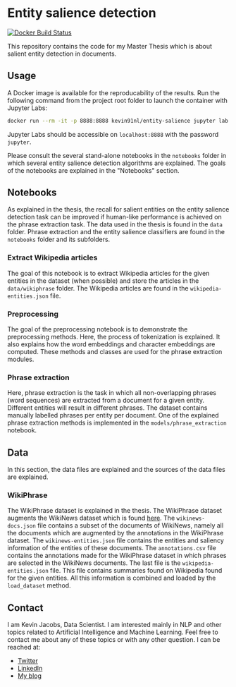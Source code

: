 # Entity salience detection

[![Docker Build Status](https://img.shields.io/docker/build/kevin91nl/entity-salience.svg)](https://hub.docker.com/r/kevin91nl/entity-salience/)

This repository contains the code for my Master Thesis which is about salient entity detection in documents.

## Usage

A Docker image is available for the reproducability of the results. Run the following command from the project root folder to launch the container with Jupyter Labs:

```bash
docker run --rm -it -p 8888:8888 kevin91nl/entity-salience jupyter lab --NotebookApp.password='sha1:27d24f1d74bd:65b1a0275d5adcd10bcb806c0a30778ce8fe76cd'
```

Jupyter Labs should be accessible on `localhost:8888` with the password `jupyter`.

Please consult the several stand-alone notebooks in the `notebooks` folder in which several entity salience detection algorithms are explained. The goals of the notebooks are explained in the "Notebooks" section.

## Notebooks

As explained in the thesis, the recall for salient entities on the entity salience detection task can be improved if human-like performance is achieved on the phrase extraction task. The data used in the thesis is found in the `data` folder. Phrase extraction and the entity salience classifiers are found in the `notebooks` folder and its subfolders.

### Extract Wikipedia articles

The goal of this notebook is to extract Wikipedia articles for the given entities in the dataset (when possible) and store the articles in the `data/wikiphrase` folder. The Wikipedia articles are found in the `wikipedia-entities.json` file.

### Preprocessing

The goal of the preprocessing notebook is to demonstrate the preprocessing methods. Here, the process of tokenization is explained. It also explains how the word embeddings and character embeddings are computed. These methods and classes are used for the phrase extraction modules.

### Phrase extraction

Here, phrase extraction is the task in which all non-overlapping phrases (word sequences) are extracted from a document for a given entity. Different entities will result in different phrases. The dataset contains manually labelled phrases per entity per document. One of the explained phrase extraction methods is implemented in the `models/phrase_extraction` notebook.

## Data

In this section, the data files are explained and the sources of the data files are explained.

### WikiPhrase

The WikiPhrase dataset is explained in the thesis. The WikiPhrase dataset augments the WikiNews dataset which is found [here](https://github.com/dexter/dexter-datasets/tree/master/entity-saliency). The `wikinews-docs.json` file contains a subset of the documents of WikiNews, namely all the documents which are augmented by the annotations in the WikiPhrase dataset. The `wikinews-entities.json` file contains the entities and saliency information of the entities of these documents. The `annotations.csv` file contains the annotations made for the WikiPhrase dataset in which phrases are selected in the WikiNews documents. The last file is the `wikipedia-entities.json` file. This file contains summaries found on Wikipedia found for the given entities. All this information is combined and loaded by the `load_dataset` method.

## Contact

I am Kevin Jacobs, Data Scientist. I am interested mainly in NLP and other topics related to Artificial Intelligence and Machine Learning. Feel free to contact me about any of these topics or with any other question. I can be reached at:
- [Twitter](https://twitter.com/kmjjacobs)
- [LinkedIn](https://www.linkedin.com/in/kevinjacobs1991/)
- [My blog](https://www.data-blogger.com/)